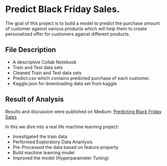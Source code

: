 <h1>Predict Black Friday Sales.</h1>

<p>The goal of this project is to build a model to predict the purchase amount of customer against various products which will help them to create personalized offer for customers against different products.</p>

## File Description
<ul>
  <li> A descriptive Collab Notebook</li>
  <li> Train and Test data sets</li>
  <li> Cleaned Train and Test data sets</li> 
  <li> Predict.csv which contains predicted purchase of each customer.</li>
  <li> Kaggle.json for downloading data set from kaggle</li>
  </ul>
  

## Result of Analysis

Results and discussion were published on Medium: <a href="https://medium.com/@cplpu1811/predicting-black-friday-sales-in-us-ad4150335cda" > Predicting Black Friday Sales </a>

<p> In this we dive into a real life machine learning project: </p>
<ul> 
  <li>Investigated the train data</li>
  <li>Performed Exploratory Data Ananlysis</li>
  <li>Pre-Processed the data based on feature property</li>
  <li> Build machine leanring model</li>
  <li> Improved the model (Hyperparameter Tuning)</li>
 </ul>

 
